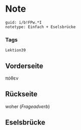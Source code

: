 # Note
```
guid: i/b!FPw.*I
notetype: Einfach + Eselsbrücke
```

### Tags
```
Lektion39
```

## Vorderseite
πόθεν

## Rückseite
woher (<i>Frageadverb</i>)

## Eselsbrücke


